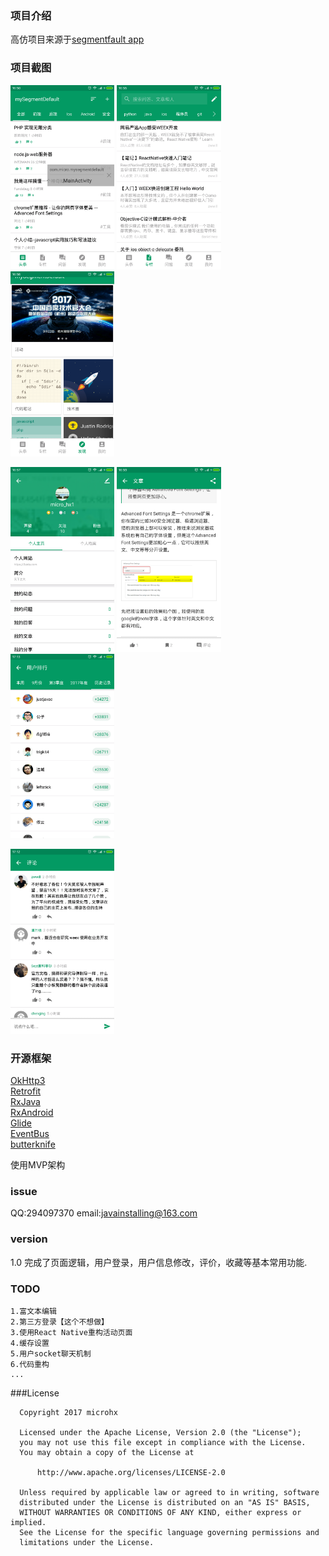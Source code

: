 ### 项目介绍
  高仿项目来源于<a href='https://segmentfault.com/'>segmentfault app</a>


### 项目截图
<a href="./screen_capture/main_toutiao.png"><img src="screen_capture/main_toutiao.png" width="33%"/></a>
<a href="./screen_capture/main_news.png"><img src="screen_capture/main_news.png" width="33%"/></a>
<a href="./screen_capture/main_discovery.png"><img src="screen_capture/main_discovery.png" width="33%"/></a>

<a href="./screen_capture/main_person_zone.png"><img src="screen_capture/main_person_zone.png" width="33%"/></a>
<a href="./screen_capture/news_detail.png"><img src="screen_capture/news_detail.png" width="33%"/></a>
<a href="./screen_capture/user_top_list.png"><img src="screen_capture/user_top_list.png" width="33%"/></a>

<a href="./screen_capture/comment_list.png"><img src="screen_capture/comment_list.png" width="33%"/></a>

### 开源框架
  <a href='https://github.com/square/okhttp'>OkHttp3</a><br/>
  <a href='https://github.com/square/retrofit'>Retrofit</a><br/>
  <a href='https://github.com/ReactiveX/RxJava'>RxJava</a><br/>
  <a href='https://github.com/ReactiveX/RxAndroid'>RxAndroid</a><br/>
  <a href='https://github.com/bumptech/glide'>Glide</a><br/>
  <a href='https://github.com/greenrobot/EventBus'>EventBus</a><br/>
  <a href='https://github.com/JakeWharton/butterknife'>butterknife</a><br/>

  使用MVP架构

### issue
   QQ:294097370
   email:<a href="mailto:javainstalling@163.com">javainstalling@163.com</a>

### version
   1.0
     完成了页面逻辑，用户登录，用户信息修改，评价，收藏等基本常用功能.

### TODO
    1.富文本编辑
    2.第三方登录【这个不想做】
    3.使用React Native重构活动页面
    4.缓存设置
    5.用户socket聊天机制
    6.代码重构
    ...

###License

      Copyright 2017 microhx

      Licensed under the Apache License, Version 2.0 (the "License");
      you may not use this file except in compliance with the License.
      You may obtain a copy of the License at

          http://www.apache.org/licenses/LICENSE-2.0

      Unless required by applicable law or agreed to in writing, software
      distributed under the License is distributed on an "AS IS" BASIS,
      WITHOUT WARRANTIES OR CONDITIONS OF ANY KIND, either express or implied.
      See the License for the specific language governing permissions and
      limitations under the License.